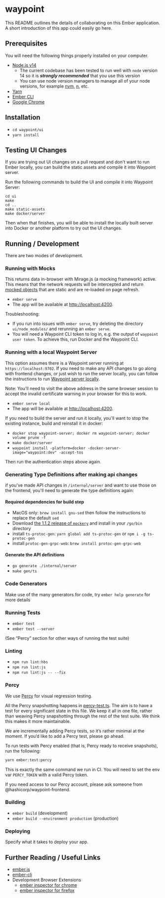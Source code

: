 # waypoint

This README outlines the details of collaborating on this Ember application.
A short introduction of this app could easily go here.

## Prerequisites

You will need the following things properly installed on your computer.

- [Node.js v14](https://nodejs.org/)
  - The current codebase has been tested to run well with `node` version 14 so it is _**strongly recommended**_ that you use this version
  - You can use node version managers to manage all of your node versions, for example [nvm](https://github.com/nvm-sh/nvm), [n](https://github.com/tj/n), etc.
- [Yarn](https://classic.yarnpkg.com/en/docs/install)
- [Ember CLI](https://ember-cli.com/)
- [Google Chrome](https://google.com/chrome/)

## Installation

- `cd waypoint/ui`
- `yarn install`

## Testing UI Changes

If you are trying out UI changes on a pull request and don't want to run Ember
locally, you can build the static assets and compile it into Waypoint server.

Run the following commands to build the UI and compile it into Waypoint Server:

```shell
cd ui
make
cd ..
make static-assets
make docker/server
```

Then when that finishes, you will be able to install the locally built server
into Docker or another platform to try out the UI changes.

## Running / Development

There are two modes of development.

### Running with Mocks

This returns data in-browser with Mirage.js (a mocking framework)
active. This means that the network requests will be intercepted
and return [mocked objects](https://github.com/hashicorp/waypoint/tree/master/ui/mirage/services)
that are static and are re-loaded on page refresh.

- `ember serve`
- The app will be available at [http://localhost:4200](http://localhost:4200).

Troubleshooting:

- If you run into issues with `ember serve`, try deleting the directory `ui/node_modules/` and rerunning an `ember serve`.
- You will need a Waypoint CLI token to log in, e.g. the output of `waypoint user token`. To achieve this, run Docker and the Waypoint CLI.

### Running with a local Waypoint Server

This option assumes there is a Waypoint server running
at `https://localhost:9702`. If you need to make any API changes to go along
with frontend changes, or just wish to run the server locally, you can follow
the instructions to run [Waypoint server locally](https://www.waypointproject.io/docs/server/run).

Note: You'll need to visit the above address in the same browser session to
accept the invalid certificate warning in your browser for this to work.

- `ember serve local`
- The app will be available at [http://localhost:4200](http://localhost:4200).

If you need to build the server and run it locally, you'll want to stop the existing instance, build and reinstall it in docker:

- `docker stop waypoint-server; docker rm waypoint-server; docker volume prune -f`
- `make docker/server`
- `waypoint install -platform=docker -docker-server-image="waypoint:dev" -accept-tos`

Then run the authentication steps above again.

### Generating Type Definitions after making api changes

if you've made API changes in `/internal/server` and want to use those on the frontend, you'll need to generate the type definitions again:

#### Required dependencies for build step

- MacOS only: `brew install gnu-sed` then follow the instructions to replace the default `sed`
- Download [the 1.1.2 release of `mockery`](https://github.com/vektra/mockery/releases/tag/v1.1.2) and install in your `/go/bin` directory
- install `ts-protoc-gen`: `yarn global add ts-protoc-gen` or `npm i -g ts-protoc-gen`
- install `protoc-gen-grpc-web`: `brew install protoc-gen-grpc-web`

#### Generate the API definitions

- `go generate ./internal/server`
- `make gen/ts`

### Code Generators

Make use of the many generators for code, try `ember help generate` for more details

### Running Tests

- `ember test`
- `ember test --server`

(See “Percy” section for other ways of running the test suite)

### Linting

- `npm run lint:hbs`
- `npm run lint:js`
- `npm run lint:js -- --fix`

### Percy

We use [Percy](https://percy.io) for visual regression testing.

All the Percy snapshotting happens in [percy-test.ts](./tests/acceptance/percy-test.ts). The aim is to have a test for every significant state in this file. We keep it all in one file, rather than weaving Percy snapshotting through the rest of the test suite. We think this makes it more maintainable.

We are incrementally adding Percy tests, so it’s rather minimal at the moment. If you’d like to add a Percy test, please go ahead.

To run tests with Percy enabled (that is, Percy ready to receive snapshots), run the following:

```sh
yarn ember:test:percy
```

This is exactly the same command we run in CI. You will need to set the env var `PERCY_TOKEN` with a valid Percy token.

If you need access to our Percy account, please ask someone from @hashicorp/waypoint-frontend.

### Building

- `ember build` (development)
- `ember build --environment production` (production)

### Deploying

Specify what it takes to deploy your app.

## Further Reading / Useful Links

- [ember.js](https://emberjs.com/)
- [ember-cli](https://ember-cli.com/)
- Development Browser Extensions
  - [ember inspector for chrome](https://chrome.google.com/webstore/detail/ember-inspector/bmdblncegkenkacieihfhpjfppoconhi)
  - [ember inspector for firefox](https://addons.mozilla.org/en-US/firefox/addon/ember-inspector/)

